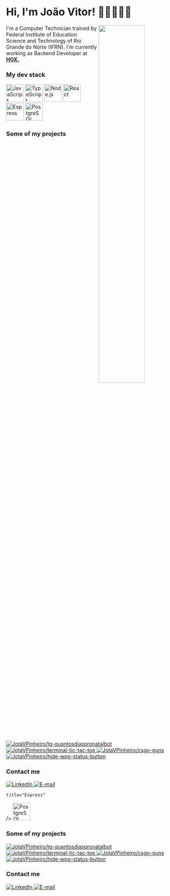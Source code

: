 # Hi, I'm João Vitor! 👋🏻👨🏻‍🦲

<img
  src="https://github-readme-stats.vercel.app/api?theme=gotham&border_color=333333&username=JotaVPinheiro&show_icons=true&counting_private=true"
  align="right"
  width="50%"
/>

<p>
  I'm a Computer Technician trained by Federal Institute of Education Science
  and Technology of Rio Grande do Norte (IFRN). I'm currently working as Backend
  Developer at <a href="https://hox.rs"><strong>HOX.</strong></a>
</p>

### My dev stack

<p>
  <img
    src="https://cdn.jsdelivr.net/gh/devicons/devicon/icons/javascript/javascript-plain.svg"
    width="48px"
    alt="JavaScript"
    title="JavaScript"
  />
  <img
    src="https://cdn.jsdelivr.net/gh/devicons/devicon/icons/typescript/typescript-plain.svg"
    width="48px"
    alt="TypeScript"
    title="TypeScript"
  />
  <img
    src="https://cdn.jsdelivr.net/gh/devicons/devicon/icons/nodejs/nodejs-plain.svg"
    width="48px"
    alt="Node.js"
    title="Node.js"
  />
  <img
    src="https://cdn.jsdelivr.net/gh/devicons/devicon/icons/react/react-original.svg"
    width="48px"
    alt="React"
    title="React"
  />
  <img
    src="https://cdn.jsdelivr.net/gh/devicons/devicon/icons/express/express-original.svg"
    width="48px"
    alt="Express"
    title="Express"
  />
  <img
    src="https://cdn.jsdelivr.net/gh/devicons/devicon/icons/postgresql/postgresql-plain.svg"
    width="48px"
    alt="PostgreSQL"
    title="PostgreSQL"
  />
</p>

### Some of my projects

<span>
  <a href="https://github.com/JotaVPinheiro/csgo-guns">
    <img
      src="https://github-readme-stats.vercel.app/api/pin/?theme=gotham&border_color=333333&username=JotaVPinheiro&repo=tg-quantosdiaspronatalbot"
      alt="JotaVPinheiro/tg-quantosdiaspronatalbot"
      title="JotaVPinheiro/tg-quantosdiaspronatalbot"
    />
  </a>
  <a href="https://github.com/JotaVPinheiro/tg-quantosdiaspronatalbot">
    <img
      src="https://github-readme-stats.vercel.app/api/pin/?theme=gotham&border_color=333333&username=JotaVPinheiro&repo=terminal-tic-tac-toe"
      alt="JotaVPinheiro/terminal-tic-tac-toe"
      title="JotaVPinheiro/terminal-tic-tac-toe"
    />
  </a>
  <a href="https://github.com/JotaVPinheiro/terminal-tic-tac-toe">
    <img
      src="https://github-readme-stats.vercel.app/api/pin/?theme=gotham&border_color=333333&username=JotaVPinheiro&repo=csgo-guns"
      alt="JotaVPinheiro/csgo-guns"
      title="JotaVPinheiro/csgo-guns"
    />
  </a>
  <a href="https://github.com/JotaVPinheiro/hide-wpp-status-button">
    <img
      src="https://github-readme-stats.vercel.app/api/pin/?theme=gotham&border_color=333333&username=JotaVPinheiro&repo=hide-wpp-status-button"
      alt="JotaVPinheiro/hide-wpp-status-button"
      title="JotaVPinheiro/hide-wpp-status-button"
    />
  </a>
</span>

### Contact me

<span>
  <a href="https://www.linkedin.com/in/jotavpinheiro/">
    <img
      src="https://img.shields.io/badge/linkedin-%230077B5.svg?style=for-the-badge&logo=linkedin&logoColor=white"
      alt="LinkedIn"
    />
  </a>
  <a href="mailto:jotavpinheiro@gmail.com">
    <img
      src="https://img.shields.io/badge/Gmail-D14836?style=for-the-badge&logo=gmail&logoColor=white"
      alt="E-mail"
    />
  </a>
</span>

    title="Express"
  />
  <img
    src="https://cdn.jsdelivr.net/gh/devicons/devicon/icons/postgresql/postgresql-plain.svg"
    width="48px"
    alt="PostgreSQL"
    title="PostgreSQL"
  />
</p>

### Some of my projects

<span>
  <a href="https://github.com/JotaVPinheiro/csgo-guns">
    <img
      src="https://github-readme-stats.vercel.app/api/pin/?theme=gotham&border_color=333333&username=JotaVPinheiro&repo=tg-quantosdiaspronatalbot&show_owner=true"
      alt="JotaVPinheiro/tg-quantosdiaspronatalbot"
      title="JotaVPinheiro/tg-quantosdiaspronatalbot"
    />
  </a>
  <a href="https://github.com/JotaVPinheiro/tg-quantosdiaspronatalbot">
    <img
      src="https://github-readme-stats.vercel.app/api/pin/?theme=gotham&border_color=333333&username=JotaVPinheiro&repo=terminal-tic-tac-toe&show_owner=true"
      alt="JotaVPinheiro/terminal-tic-tac-toe"
      title="JotaVPinheiro/terminal-tic-tac-toe"
    />
  </a>
  <a href="https://github.com/JotaVPinheiro/terminal-tic-tac-toe">
    <img
      src="https://github-readme-stats.vercel.app/api/pin/?theme=gotham&border_color=333333&username=JotaVPinheiro&repo=csgo-guns&show_owner=true"
      alt="JotaVPinheiro/csgo-guns"
      title="JotaVPinheiro/csgo-guns"
    />
  </a>
  <a href="https://github.com/JotaVPinheiro/hide-wpp-status-button">
    <img
      src="https://github-readme-stats.vercel.app/api/pin/?theme=gotham&border_color=333333&username=JotaVPinheiro&repo=hide-wpp-status-button&show_owner=true"
      alt="JotaVPinheiro/hide-wpp-status-button"
      title="JotaVPinheiro/hide-wpp-status-button"
    />
  </a>
</span>

### Contact me

<span>
  <a href="https://www.linkedin.com/in/jotavpinheiro/">
    <img
      src="https://img.shields.io/badge/linkedin-%230077B5.svg?style=for-the-badge&logo=linkedin&logoColor=white"
      alt="LinkedIn"
    />
  </a>
  <a href="mailto:jotavpinheiro@gmail.com">
    <img
      src="https://img.shields.io/badge/Gmail-D14836?style=for-the-badge&logo=gmail&logoColor=white"
      alt="E-mail"
    />
  </a>
</span>
